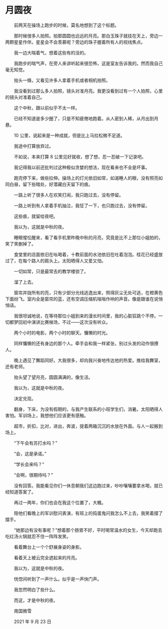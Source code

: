 # 月圆夜

　　前两天在操场上跑步的时候，莫名地想到了这个标题。

　　那时候很多人拍照。拍那圆圆也远远的月亮。那白玉珠子就挂在天上，旁边一两颗星星作伴。星星会不会羡慕呢？旁边的珠子握着所有人的视线焦点。

　　我一边大喘着气，想着这些有的没的。

　　我跑步的喘气声，在旁人来讲听起来很恐怖，这是室友告诉我的。然而我自己毫无知觉。

　　抬头一倏，又看见许多人拿着手机或者相机拍照。

　　我没看到过那么多人拍照，镜头对准月亮。我更没看到过有一个人拍照，心里的镜头对准着自己。



　　这个中秋，跟以前似乎不太一样。

　　已经不知道是多少圈了，只是不知疲倦地跑着。从人密到人稀，从月出到月悬。

　　10 公里，说起来是一种成就，但是比上马拉松微不足道。

　　我途中打算放弃过。

　　不如说，本来打算 8 公里见好就收，想了想，忍一忍破一下记录吧。

　　我记得我以前还批判过这种极似贪婪的想法，现在看来也不全是坏事。

　　跑完停下来，做些拉伸。操场上的灯光依旧如常，如渴睡人的眼，没有照亮如同白昼，留下些暗处，好潜藏白天留下的痕。

　　一路上听了很多人在欢笑打闹，我只跑过去，没有停留。

　　一路上听到有人拿着手机抽泣，我怔了一下，也只跑过去，没有停留。

　　这些痕，就留给夜吧。

　　我以为，这就是中秋的夜。



　　睡眼惺忪醒来，看了看手机里昨晚中秋的月亮，究竟是比不上那位小姐拍的，笑了笑删掉了。

　　食堂里的店面依旧在吆喝着，十教前面的水池依旧在吐着泡泡。桂花已经盛放过了，在每个路人的肩头上。太阳晒得人又爱又怕。

　　一切如常，只是最常去的教学楼锁了。

　　溜了上去。

　　窗帘并拢所有的亮，只有少部分光线逃逸出来，照得灰尘无处可逃，在橙黄色下面纷飞。室内全是窗帘的蓝，还有空调压缩机嗡嗡作响的声音。像是跟谁在说悄悄话。

　　我很坦诚地说，在等待那位小姐到来的漫长时间里，我的心脏狂跳个不停。一切都梦回初中演讲比赛候场，不过——这次没有听众。

　　两个小时的电影，两个小时的聊天。慵懒的时光。

　　同样慵懒的还有身边的那个人。牵手会和我一样紧张，别过头发的动作很撩人。

　　晚上遇见了舞蹈同好。大我很多，却向我兴奋地传达他的热爱。推给我舞室，还有老师。

　　抬头望了望月亮，圆圆满满的，像生活。

　　我以为，这就是中秋的夜。



　　决定兑现。

　　翻身，下床，为没有假期的，与我产生联系的小班学生们，消暑。太阳晒得人害怕。军训场上，我想他们应该更有感触。

　　超市，折扣，比对，进出，奔波，提着两箱沉沉的水放在外面。与人一起搬到场上。

　　“下午会有苏打水吗？”

　　“会，这是承诺。”

　　“学长会来吗？”

　　“会啊，很期待吗？”

　　没有回答。我能看见你们一休息朝我们这边跑过来，吵吵嚷嚷要拿水喝，就已经知道答案了。

　　再过一两年，你们也会在我这个位置了，大概。

　　陪他们看晚上的军训慰问表演，有班上的捣蛋鬼问我怎么不上去，我笑着摆了摆手。

　　“她那边有没有事呢？”想着那个肠胃不好，平时喝常温水的女生，今天却跑去吃红汤火锅就忍不住一阵阵发笑。

　　看着舞台上一个个舒展身姿的身影。

　　看着天上被云完全遮起来的月亮。

　　我以为，这就是中秋的夜。



　　恍惚间听到了一声什么。似乎是一声快门声。

　　我忽然明白了些什么。

　　而这，才是中秋的夜。



　　南国微雪

　　2021 年 9 月 23 日

